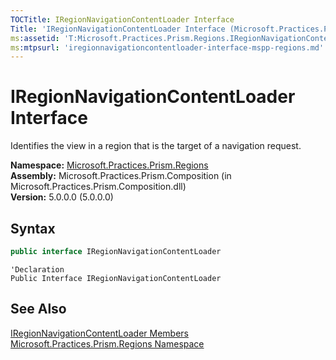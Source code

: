 ```yaml
---
TOCTitle: IRegionNavigationContentLoader Interface
Title: 'IRegionNavigationContentLoader Interface (Microsoft.Practices.Prism.Regions)'
ms:assetid: 'T:Microsoft.Practices.Prism.Regions.IRegionNavigationContentLoader'
ms:mtpsurl: 'iregionnavigationcontentloader-interface-mspp-regions.md'
---
```


# IRegionNavigationContentLoader Interface

Identifies the view in a region that is the target of a navigation request.

**Namespace:** [Microsoft.Practices.Prism.Regions](/patterns-practices/reference/mspp-regions-namespace)  
**Assembly:** Microsoft.Practices.Prism.Composition (in Microsoft.Practices.Prism.Composition.dll)  
**Version:** 5.0.0.0 (5.0.0.0)

## Syntax
```C#
public interface IRegionNavigationContentLoader
```

```VB
'Declaration
Public Interface IRegionNavigationContentLoader
```

## See Also

[IRegionNavigationContentLoader Members](/patterns-practices/reference/iregionnavigationcontentloader-members-mspp-regions)  
[Microsoft.Practices.Prism.Regions Namespace](/patterns-practices/reference/mspp-regions-namespace)  
